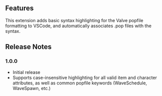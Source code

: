 ## Features

This extension adds basic syntax highlighting for the Valve popfile formatting to VSCode, and automatically associates .pop files with the syntax.

## Release Notes

### 1.0.0

- Initial release
- Supports case-insensitive highlighting for all valid item and character attributes, as well as common popfile keywords (WaveSchedule, WaveSpawn, etc.)
